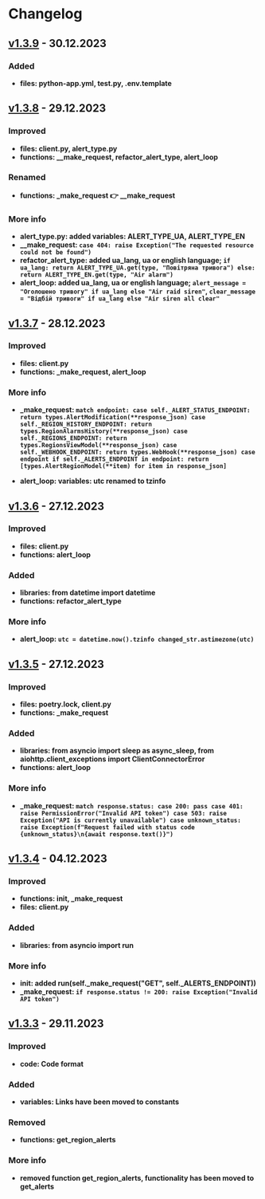 # Changelog

## [v1.3.9](https://github.com/user-sspmynxdvb/ua_alarm/tree/686ac73cc747ba4d02e305a793a60891cc5d6351) - 30.12.2023

### Added
- **files: python-app.yml, test.py, .env.template**

## [v1.3.8](https://github.com/user-sspmynxdvb/ua_alarm/tree/7c4e03e055566b0af88a69de2f251750121727d4) - 29.12.2023

### Improved
- **files: client.py, alert_type.py**
- **functions: __make_request, refactor_alert_type, alert_loop**

### Renamed
- **functions: _make_request 👉 __make_request**

### More info
- **alert_type.py: added variables: ALERT_TYPE_UA, ALERT_TYPE_EN**
- **__make_request: `case 404: raise Exception("The requested resource could not be found")`**
- **refactor_alert_type: added ua_lang, ua or english language; `if ua_lang: return ALERT_TYPE_UA.get(type, "Повітряна тривога") else: return ALERT_TYPE_EN.get(type, "Air alarm")`**
- **alert_loop: added ua_lang, ua or english language; `alert_message = "Оголошено тривогу" if ua_lang else "Air raid siren"`, `clear_message = "Відбій тривоги" if ua_lang else "Air siren all clear"`**

## [v1.3.7](https://github.com/user-sspmynxdvb/ua_alarm/tree/f72518589bde2c6be55acec13c6c0535e6c836c0) - 28.12.2023

### Improved
- **files: client.py**
- **functions: _make_request, alert_loop**

### More info
- **_make_request: `match endpoint:
                    case self._ALERT_STATUS_ENDPOINT:
                        return types.AlertModification(**response_json)
                    case self._REGION_HISTORY_ENDPOINT:
                        return types.RegionAlarmsHistory(**response_json)
                    case self._REGIONS_ENDPOINT:
                        return types.RegionsViewModel(**response_json)
                    case self._WEBHOOK_ENDPOINT:
                        return types.WebHook(**response_json)
                    case endpoint if self._ALERTS_ENDPOINT in endpoint:
                        return [types.AlertRegionModel(**item) for item in response_json]`**

- **alert_loop: variables: utc renamed to tzinfo**

## [v1.3.6](https://github.com/user-sspmynxdvb/ua_alarm/tree/dafa5ab83878e4bc451d044c8c5385a756d85aaa) - 27.12.2023

### Improved
- **files: client.py**
- **functions: alert_loop**

### Added
- **libraries: from datetime import datetime**
- **functions: refactor_alert_type**

### More info
- **alert_loop: `utc = datetime.now().tzinfo
changed_str.astimezone(utc)`**


## [v1.3.5](https://github.com/user-sspmynxdvb/ua_alarm/tree/e2f9b29f3e26815305c0af7b782775f06bb1f52a) - 27.12.2023

### Improved
- **files: poetry.lock, client.py**
- **functions: _make_request**

### Added
- **libraries: from asyncio import sleep as async_sleep, from aiohttp.client_exceptions import ClientConnectorError**
- **functions: alert_loop**

### More info
- **_make_request: `match response.status:
                    case 200:
                        pass
                    case 401:
                        raise PermissionError("Invalid API token")
                    case 503:
                        raise Exception("API is currently unavailable")
                    case unknown_status:
                        raise Exception(f"Request failed with status code {unknown_status}\n{await response.text()}")`**


## [v1.3.4](https://github.com/user-sspmynxdvb/ua_alarm/tree/9c31e9a778af3e239ca153a40c42eeec91435bc1) - 04.12.2023

### Improved
- **functions: __init__, _make_request**
- **files: client.py**

### Added
- **libraries: from asyncio import run**

### More info
- **__init__: added run(self._make_request("GET", self._ALERTS_ENDPOINT))**
- **_make_request: `if response.status != 200: raise Exception("Invalid API token")`**


## [v1.3.3](https://github.com/user-sspmynxdvb/ua_alarm/tree/bb6e4f60d6362467e61cb3dd6b24b7d3beed668c) - 29.11.2023

### Improved
- **code: Code format**

### Added
- **variables: Links have been moved to constants**

### Removed
- **functions: get_region_alerts**

### More info
- **removed function get_region_alerts, functionality has been moved to get_alerts**
